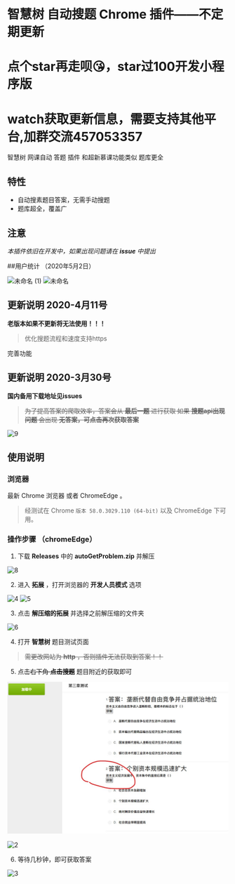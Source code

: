 # 智慧树 自动搜题 Chrome 插件——不定期更新
# 点个star再走呗😘，star过100开发小程序版
# watch获取更新信息，需要支持其他平台,加群交流457053357
智慧树 网课自动 答题 插件 和超新慕课功能类似 题库更全
## 特性

- 自动搜素题目答案，无需手动搜题
- 题库超全，覆盖广

## 注意

_本插件依旧在开发中，如果出现问题请在 **issue** 中提出_

##用户统计 （2020年5月2日）

<img src="https://s1.ax1x.com/2020/05/04/Y9gBYF.png" alt="未命名 (1)" border="0">

<img src="https://s1.ax1x.com/2020/05/04/Y9g0FU.png" alt="未命名" border="0">

## 更新说明 2020-4月11号 
**老版本如果不更新将无法使用！！！**
> 优化搜题流程和速度支持https

完善功能

## 更新说明 2020-3月30号
**国内备用下载地址见issues**

> ~~为了提高答案的爬取效率，答案会从 __最后一题__ 进行获取
如果 __搜题api出现问题__ 会出现 __无答案，可点击再次获取答案__~~


<img src="https://s1.ax1x.com/2020/05/04/Y9yEzn.jpg" alt="9" border="0">


## 使用说明

### 浏览器

最新 Chrome 浏览器 或者 ChromeEdge 。

> 经测试在 Chrome `版本 58.0.3029.110 (64-bit)` 以及 ChromeEdge 下可用。

### 操作步骤 （chromeEdge）

1. 下载 **Releases** 中的 **autoGetProblem.zip** 并解压

<img src="https://s1.ax1x.com/2020/05/04/Y9yARs.jpg" alt="8" border="0">


2. 进入 **拓展** ，打开浏览器的 **开发人员模式** 选项

<img src="https://s1.ax1x.com/2020/05/04/Y9ySqf.jpg" alt="4" border="0">

<img src="https://s1.ax1x.com/2020/05/04/Y9yFiQ.jpg" alt="5" border="0">

3. 点击 **解压缩的拓展** 并选择之前解压缩的文件夹

<img src="https://s1.ax1x.com/2020/05/04/Y9ykGj.jpg" alt="6" border="0">

4. 打开 **智慧树** 题目测试页面

> ~~需更改网站为 **http** ，否则插件无法获取到答案！！~~


5. 点击~~右下角 **点击搜题**~~ 题目附近的获取即可


![img](智慧树网自动搜题/img/2.jpeg)

<img src="https://s1.ax1x.com/2020/05/04/Y9yPIg.jpg" alt="2" border="0">



6. 等待几秒钟，即可获取答案

<img src="https://s1.ax1x.com/2020/05/04/Y9szsP.jpg" alt="3" border="0">


